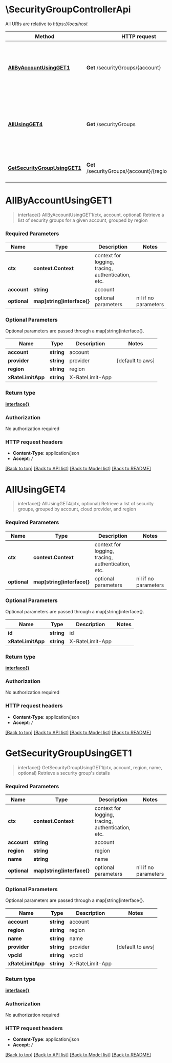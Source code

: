 # \SecurityGroupControllerApi

All URIs are relative to *https://localhost*

Method | HTTP request | Description
------------- | ------------- | -------------
[**AllByAccountUsingGET1**](SecurityGroupControllerApi.md#AllByAccountUsingGET1) | **Get** /securityGroups/{account} | Retrieve a list of security groups for a given account, grouped by region
[**AllUsingGET4**](SecurityGroupControllerApi.md#AllUsingGET4) | **Get** /securityGroups | Retrieve a list of security groups, grouped by account, cloud provider, and region
[**GetSecurityGroupUsingGET1**](SecurityGroupControllerApi.md#GetSecurityGroupUsingGET1) | **Get** /securityGroups/{account}/{region}/{name} | Retrieve a security group&#39;s details


# **AllByAccountUsingGET1**
> interface{} AllByAccountUsingGET1(ctx, account, optional)
Retrieve a list of security groups for a given account, grouped by region

### Required Parameters

Name | Type | Description  | Notes
------------- | ------------- | ------------- | -------------
 **ctx** | **context.Context** | context for logging, tracing, authentication, etc.
  **account** | **string**| account | 
 **optional** | **map[string]interface{}** | optional parameters | nil if no parameters

### Optional Parameters
Optional parameters are passed through a map[string]interface{}.

Name | Type | Description  | Notes
------------- | ------------- | ------------- | -------------
 **account** | **string**| account | 
 **provider** | **string**| provider | [default to aws]
 **region** | **string**| region | 
 **xRateLimitApp** | **string**| X-RateLimit-App | 

### Return type

[**interface{}**](interface{}.md)

### Authorization

No authorization required

### HTTP request headers

 - **Content-Type**: application/json
 - **Accept**: */*

[[Back to top]](#) [[Back to API list]](../README.md#documentation-for-api-endpoints) [[Back to Model list]](../README.md#documentation-for-models) [[Back to README]](../README.md)

# **AllUsingGET4**
> interface{} AllUsingGET4(ctx, optional)
Retrieve a list of security groups, grouped by account, cloud provider, and region

### Required Parameters

Name | Type | Description  | Notes
------------- | ------------- | ------------- | -------------
 **ctx** | **context.Context** | context for logging, tracing, authentication, etc.
 **optional** | **map[string]interface{}** | optional parameters | nil if no parameters

### Optional Parameters
Optional parameters are passed through a map[string]interface{}.

Name | Type | Description  | Notes
------------- | ------------- | ------------- | -------------
 **id** | **string**| id | 
 **xRateLimitApp** | **string**| X-RateLimit-App | 

### Return type

[**interface{}**](interface{}.md)

### Authorization

No authorization required

### HTTP request headers

 - **Content-Type**: application/json
 - **Accept**: */*

[[Back to top]](#) [[Back to API list]](../README.md#documentation-for-api-endpoints) [[Back to Model list]](../README.md#documentation-for-models) [[Back to README]](../README.md)

# **GetSecurityGroupUsingGET1**
> interface{} GetSecurityGroupUsingGET1(ctx, account, region, name, optional)
Retrieve a security group's details

### Required Parameters

Name | Type | Description  | Notes
------------- | ------------- | ------------- | -------------
 **ctx** | **context.Context** | context for logging, tracing, authentication, etc.
  **account** | **string**| account | 
  **region** | **string**| region | 
  **name** | **string**| name | 
 **optional** | **map[string]interface{}** | optional parameters | nil if no parameters

### Optional Parameters
Optional parameters are passed through a map[string]interface{}.

Name | Type | Description  | Notes
------------- | ------------- | ------------- | -------------
 **account** | **string**| account | 
 **region** | **string**| region | 
 **name** | **string**| name | 
 **provider** | **string**| provider | [default to aws]
 **vpcId** | **string**| vpcId | 
 **xRateLimitApp** | **string**| X-RateLimit-App | 

### Return type

[**interface{}**](interface{}.md)

### Authorization

No authorization required

### HTTP request headers

 - **Content-Type**: application/json
 - **Accept**: */*

[[Back to top]](#) [[Back to API list]](../README.md#documentation-for-api-endpoints) [[Back to Model list]](../README.md#documentation-for-models) [[Back to README]](../README.md)

